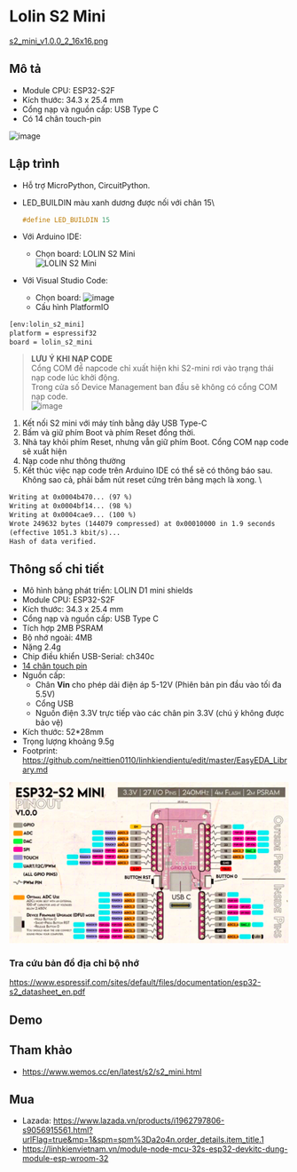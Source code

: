 # Lolin S2 Mini

[s2_mini_v1.0.0_2_16x16.png](../assets/s2_mini_v1.0.0_2.png)

## Mô tả

- Module CPU: ESP32-S2F
- Kích thước: 34.3 x 25.4 mm
- Cổng nạp và nguồn cấp: USB Type C
- Có 14 chân touch-pin

![image](https://www.wemos.cc/en/latest/_images/s2_mini_v1.0.0_4_16x9.jpg)

## Lập trình

- Hỗ trợ MicroPython, CircuitPython.
- LED_BUILDIN  màu xanh dương được nối với chân 15\

  ```C
  #define LED_BUILDIN 15
  ```

- Với Arduino IDE:
  - Chọn board: LOLIN S2 Mini \
 ![LOLIN S2 Mini](https://github.com/neittien0110/MCU/assets/8079397/4b1d4ec0-1c73-496e-97b4-28ca0eaae8c3)

- Với Visual Studio Code:
  - Chọn board: ![image](https://github.com/neittien0110/MCU/assets/8079397/f3888ef4-1e7d-43d8-9db7-f72375b806c1)
  - Cấu hình PlatformIO

```env
[env:lolin_s2_mini]
platform = espressif32
board = lolin_s2_mini
```

> **LƯU Ý KHI NẠP CODE** \
Cổng COM để napcode chỉ xuất hiện khi S2-mini rơi vào trạng thái nạp code lúc khởi động.  
Trong cửa số Device Management ban đầu sẽ không có cổng COM nạp code.\
![image](https://github.com/neittien0110/MCU/assets/8079397/7173f279-b22e-41ca-b5da-b7482cb5949e)

1. Kết nối S2 mini với máy tính bằng dây USB Type-C
2. Bấm và giữ phím Boot và phím Reset đồng thời.
3. Nhả tay khỏi phím Reset, nhưng vẫn giữ phím Boot.
   Cổng COM nạp code sẽ xuất hiện
4. Nạp code như thông thường
5. Kết thúc việc nạp code trên Arduino IDE có thể sẽ có thông báo sau. Không sao cả, phải bấm nút reset cứng trên bảng mạch là xong. \

  ```dos
  Writing at 0x0004b470... (97 %)
  Writing at 0x0004bf14... (98 %)
  Writing at 0x0004cae9... (100 %)
  Wrote 249632 bytes (144079 compressed) at 0x00010000 in 1.9 seconds (effective 1051.3 kbit/s)...
  Hash of data verified.
  ```

## Thông số chi tiết

- Mô hình bảng phát triển: LOLIN D1 mini shields
- Module CPU: ESP32-S2F
- Kích thước: 34.3 x 25.4 mm
- Cổng nạp và nguồn cấp: USB Type C
- Tích hợp 2MB PSRAM
- Bộ nhớ ngoài: 4MB
- Nặng 2.4g
- Chip điều khiển USB-Serial: ch340c
- [14 chân touch pin](https://docs.espressif.com/projects/esp-idf/en/stable/esp32s2/api-reference/peripherals/touch_pad.html)
- Nguồn cấp:
  - Chân **Vin** cho phép dải điện áp 5-12V (Phiên bản pin đầu vào tối đa 5.5V)
  - Cổng USB
  - Nguồn điện 3.3V trực tiếp vào các chân pin 3.3V (chú ý không được bảo vệ)
- Kích thước: 52*28mm
- Trọng lượng khoảng 9.5g
- Footprint: <https://github.com/neittien0110/linhkiendientu/edit/master/EasyEDA_Library.md>

![ESP32-S2 D1 mini pinout](../assets/esp32-s2_d1_mini_pinout.png)

### Tra cứu bản đồ địa chỉ bộ nhớ

<https://www.espressif.com/sites/default/files/documentation/esp32-s2_datasheet_en.pdf>

## Demo

## Tham khảo

 - <https://www.wemos.cc/en/latest/s2/s2_mini.html>

## Mua

- Lazada: <https://www.lazada.vn/products/i1962797806-s9056915561.html?urlFlag=true&mp=1&spm=spm%3Da2o4n.order_details.item_title.1>
- https://linhkienvietnam.vn/module-node-mcu-32s-esp32-devkitc-dung-module-esp-wroom-32
